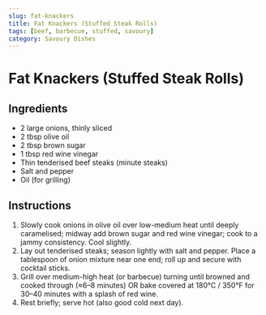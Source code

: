 ```yaml
---
slug: fat-knackers
title: Fat Knackers (Stuffed Steak Rolls)
tags: [beef, barbecue, stuffed, savoury]
category: Savoury Dishes
---
```


# Fat Knackers (Stuffed Steak Rolls)

## Ingredients

- 2 large onions, thinly sliced
- 2 tbsp olive oil
- 2 tbsp brown sugar
- 1 tbsp red wine vinegar
- Thin tenderised beef steaks (minute steaks)
- Salt and pepper
- Oil (for grilling)

## Instructions

1. Slowly cook onions in olive oil over low-medium heat until deeply caramelised; midway add brown sugar and red wine vinegar; cook to a jammy consistency. Cool slightly.
2. Lay out tenderised steaks; season lightly with salt and pepper. Place a tablespoon of onion mixture near one end; roll up and secure with cocktail sticks.
3. Grill over medium-high heat (or barbecue) turning until browned and cooked through (≈6–8 minutes) OR bake covered at 180°C / 350°F for 30–40 minutes with a splash of red wine.
4. Rest briefly; serve hot (also good cold next day).
